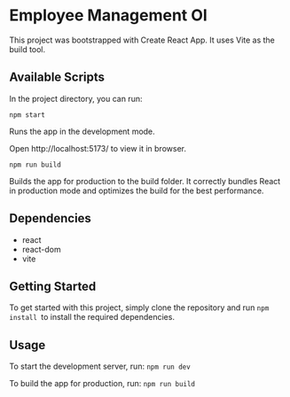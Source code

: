 # Employee Management OI

This project was bootstrapped with Create React App. It uses Vite as the build tool.

## Available Scripts
In the project directory, you can run:

<code>npm start</code>
<br>

Runs the app in the development mode.
<br>

Open http://localhost:5173/ to view it in browser.
<br>

<code>npm run build</code>
<br>

Builds the app for production to the build folder.
It correctly bundles React in production mode and optimizes the build for the best performance.

## Dependencies
<ul>
<li>react</li>
<li>react-dom</li>
<li>vite</li>
</ul>

## Getting Started
To get started with this project, simply clone the repository and run <code>npm install </code>to install the required dependencies.

## Usage
To start the development server, run:
<code>npm run dev</code>

To build the app for production, run:
<code>npm run build</code>
